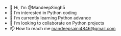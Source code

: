 - 👋 Hi, I’m @MandeepSingh5
- 👀 I’m interested in Python coding
- 🌱 I’m currently learning Python advance
- 💞️ I’m looking to collaborate on Python projects
- 📫 How to reach me mandeepsaini4846@gmail.com

<!---
MandeepSingh5/MandeepSingh5 is a ✨ special ✨ repository because its `README.md` (this file) appears on your GitHub profile.
You can click the Preview link to take a look at your changes.
--->
